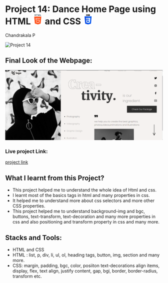 # Project 14: Dance Home Page using HTML ![](./final-look/html-5.png) and CSS ![](./final-look/css-3.png)

Chandrakala P

![Project 14](https://img.shields.io/badge/Project%20-14-%20blue)

## Final Look of the Webpage:

![Final Look of the Website](./final-look/final.PNG)

### Live project Link:

[project link](https://dance-landing-page-project14.netlify.app/)

## What I learnt from this Project?

- This project helped me to understand the whole idea of Html and css.
- I learnt most of the basics tags in html and many properties in css.
- It helped me to understand more about css selectors and more other CSS properties.
- This project helped me to understand background-img and bgc, buttons, text-transform, text-decoration and many more properties in css and also positioning and transform property in css and many more.

## Stacks and Tools:

- HTML and CSS
- HTML : list, p, div, li, ul, ol, heading tags, button, img, section and many more.
- CSS: margin, padding, bgc, color, posiiton text-decorations align items, display, flex, text align, justify content, gap, bgi, border, border-radius, transform etc.
